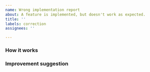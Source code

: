 ```yaml
---
name: Wrong implementation report
about: A feature is implemented, but doesn't work as expected.
title: ''
labels: correction
assignees: ''

---
```


<!-- Be clear and concise. Write a full sentence in the issue title.
Thanks for your help! -->

### How it works
<!-- A clear and concise description of how the existing feature currently
works. Please specify where the problem occurs (which view in the app).-->

### Improvement suggestion
<!-- Explain what is missing, why it is frustrating
and how this could be improved. -->
